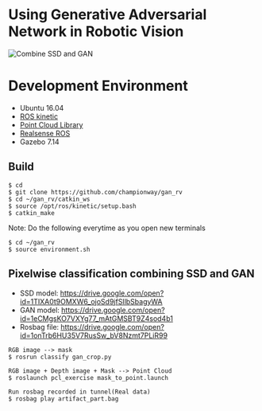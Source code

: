 # Using Generative Adversarial Network in Robotic Vision 

![Combine SSD and GAN](https://github.com/championway/gan_rv/blob/master/image/ssd_gan.gif)

# Development Environment
- Ubuntu 16.04
- [ROS kinetic](http://wiki.ros.org/kinetic/Installation/Ubuntu)
- [Point Cloud Library](http://pointclouds.org/)
- [Realsense ROS](https://github.com/intel-ros/realsense)
- Gazebo 7.14


## Build
```
$ cd
$ git clone https://github.com/championway/gan_rv
$ cd ~/gan_rv/catkin_ws
$ source /opt/ros/kinetic/setup.bash
$ catkin_make
```
Note:
Do the following everytime as you open new terminals

```
$ cd ~/gan_rv
$ source environment.sh
```

## Pixelwise classification combining SSD and GAN

- SSD model: https://drive.google.com/open?id=1TIXA0t9OMXW6_ojoSd9jfSIlbSbagyWA
- GAN model: https://drive.google.com/open?id=1eCMgsKO7VXYg77_mAtGMSBT9Z4sod4b1
- Rosbag file: https://drive.google.com/open?id=1onTrb6HU35V7RusSw_bV8Nzmt7PLiR99

```
RGB image --> mask
$ rosrun classify gan_crop.py

RGB image + Depth image + Mask --> Point Cloud
$ roslaunch pcl_exercise mask_to_point.launch

Run rosbag recorded in tunnel(Real data)
$ rosbag play artifact_part.bag
```